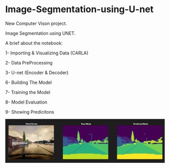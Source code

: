 # Image-Segmentation-using-U-net

New Computer Vison project.

Image Segmentation using UNET.

A brief about the notebook:

1- Importing & Visualizing Data (CARLA)

2- Data PreProcessing

3- U-net (Encoder & Decoder)

6- Building The Model

7- Training the Model

8- Model Evaluation

9- Showing Predicitons

![](image/Screenshot.jpg)
